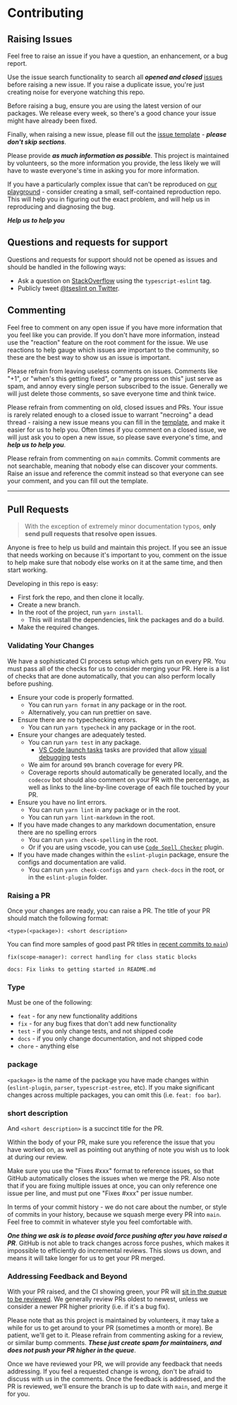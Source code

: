 # Contributing

## Raising Issues

Feel free to raise an issue if you have a question, an enhancement, or a bug report.

Use the issue search functionality to search all **_opened and closed_** [issues](https://github.com/typescript-eslint/typescript-eslint/issues) before raising a new issue. If you raise a duplicate issue, you're just creating noise for everyone watching this repo.

Before raising a bug, ensure you are using the latest version of our packages. We release every week, so there's a good chance your issue might have already been fixed.

Finally, when raising a new issue, please fill out the [issue template](https://github.com/typescript-eslint/typescript-eslint/issues/new/choose) - **_please don't skip sections_**.

Please provide **_as much information as possible_**. This project is maintained by volunteers, so the more information you provide, the less likely we will have to waste everyone's time in asking you for more information.

If you have a particularly complex issue that can't be reproduced on [our playground](https://typescript-eslint.io/play) - consider creating a small, self-contained reproduction repo. This will help you in figuring out the exact problem, and will help us in reproducing and diagnosing the bug.

**_Help us to help you_**

## Questions and requests for support

Questions and requests for support should not be opened as issues and should be handled in the following ways:

- Ask a question on [StackOverflow](https://stackoverflow.com/questions/tagged/typescript-eslint) using the `typescript-eslint` tag.
- Publicly tweet [@tseslint on Twitter](https://twitter.com/tseslint).

## Commenting

Feel free to comment on any open issue if you have more information that you feel like you can provide. If you don't have more information, instead use the "reaction" feature on the root comment for the issue. We use reactions to help gauge which issues are important to the community, so these are the best way to show us an issue is important.

Please refrain from leaving useless comments on issues. Comments like "+1", or "when's this getting fixed", or "any progress on this" just serve as spam, and annoy every single person subscribed to the issue. Generally we will just delete those comments, so save everyone time and think twice.

Please refrain from commenting on old, closed issues and PRs. Your issue is rarely related enough to a closed issue to warrant "necroing" a dead thread - raising a new issue means you can fill in the [template](<(https://github.com/typescript-eslint/typescript-eslint/issues/new/choose)>), and make it easier for us to help you. Often times if you comment on a closed issue, we will just ask you to open a new issue, so please save everyone's time, and **_help us to help you_**.

Please refrain from commenting on `main` commits. Commit comments are not searchable, meaning that nobody else can discover your comments. Raise an issue and reference the commit instead so that everyone can see your comment, and you can fill out the template.

---

## Pull Requests

> With the exception of extremely minor documentation typos, **only send pull requests that resolve open issues**.

Anyone is free to help us build and maintain this project. If you see an issue that needs working on because it's important to you, comment on the issue to help make sure that nobody else works on it at the same time, and then start working.

Developing in this repo is easy:

- First fork the repo, and then clone it locally.
- Create a new branch.
- In the root of the project, run `yarn install`.
  - This will install the dependencies, link the packages and do a build.
- Make the required changes.

### Validating Your Changes

We have a sophisticated CI process setup which gets run on every PR. You must pass all of the checks for us to consider merging your PR. Here is a list of checks that are done automatically, that you can also perform locally before pushing.

- Ensure your code is properly formatted.
  - You can run `yarn format` in any package or in the root.
  - Alternatively, you can run prettier on save.
- Ensure there are no typechecking errors.
  - You can run `yarn typecheck` in any package or in the root.
- Ensure your changes are adequately tested.
  - You can run `yarn test` in any package.
    - [VS Code launch tasks](https://code.visualstudio.com/docs/editor/tasks) tasks are provided that allow [visual debugging](https://code.visualstudio.com/docs/editor/debugging) tests
  - We aim for around `90%` branch coverage for every PR.
  - Coverage reports should automatically be generated locally, and the `codecov` bot should also comment on your PR with the percentage, as well as links to the line-by-line coverage of each file touched by your PR.
- Ensure you have no lint errors.
  - You can run `yarn lint` in any package or in the root.
  - You can run `yarn lint-markdown` in the root.
- If you have made changes to any markdown documentation, ensure there are no spelling errors
  - You can run `yarn check-spelling` in the root.
  - Or if you are using vscode, you can use [`Code Spell Checker`](https://marketplace.visualstudio.com/items?itemName=streetsidesoftware.code-spell-checker) plugin.
- If you have made changes within the `eslint-plugin` package, ensure the configs and documentation are valid.
  - You can run `yarn check-configs` and `yarn check-docs` in the root, or in the `eslint-plugin` folder.

### Raising a PR

Once your changes are ready, you can raise a PR. The title of your PR should match the following format:

```text
<type>(<package>): <short description>
```

You can find more samples of good past PR titles in [recent commits to `main`](https://github.com/typescript-eslint/typescript-eslint/commits/main))

```text
fix(scope-manager): correct handling for class static blocks
```

```text
docs: Fix links to getting started in README.md
```

### Type

Must be one of the following:

- `feat` - for any new functionality additions
- `fix` - for any bug fixes that don't add new functionality
- `test` - if you only change tests, and not shipped code
- `docs` - if you only change documentation, and not shipped code
- `chore` - anything else

### package

`<package>` is the name of the package you have made changes within (`eslint-plugin`, `parser`, `typescript-estree`, etc). If you make significant changes across multiple packages, you can omit this (i.e. `feat: foo bar`).

### short description

And `<short description>` is a succinct title for the PR.

Within the body of your PR, make sure you reference the issue that you have worked on, as well as pointing out anything of note you wish us to look at during our review.

Make sure you use the "Fixes #xxx" format to reference issues, so that GitHub automatically closes the issues when we merge the PR. Also note that if you are fixing multiple issues at once, you can only reference one issue per line, and must put one "Fixes #xxx" per issue number.

In terms of your commit history - we do not care about the number, or style of commits in your history, because we squash merge every PR into `main`. Feel free to commit in whatever style you feel comfortable with.

**_One thing we ask is to please avoid force pushing after you have raised a PR_**. GitHub is not able to track changes across force pushes, which makes it impossible to efficiently do incremental reviews. This slows us down, and means it will take longer for us to get your PR merged.

### Addressing Feedback and Beyond

With your PR raised, and the CI showing green, your PR will [sit in the queue to be reviewed](https://github.com/typescript-eslint/typescript-eslint/pulls?q=is%3Apr+is%3Aopen+sort%3Acreated-asc+-label%3A%22breaking+change%22+-label%3A%22awaiting+response%22+-label%3A%221+approval%22+-label%3A%22DO+NOT+MERGE%22). We generally review PRs oldest to newest, unless we consider a newer PR higher priority (i.e. if it's a bug fix).

Please note that as this project is maintained by volunteers, it may take a while for us to get around to your PR (sometimes a month or more). Be patient, we'll get to it. Please refrain from commenting asking for a review, or similar bump comments. **_These just create spam for maintainers, and does not push your PR higher in the queue_**.

Once we have reviewed your PR, we will provide any feedback that needs addressing. If you feel a requested change is wrong, don't be afraid to discuss with us in the comments. Once the feedback is addressed, and the PR is reviewed, we'll ensure the branch is up to date with `main`, and merge it for you.
